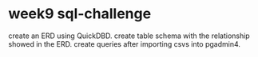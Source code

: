 # week9 sql-challenge

create an ERD using QuickDBD.
create table schema with the relationship showed in the ERD.
create queries after importing csvs into pgadmin4.